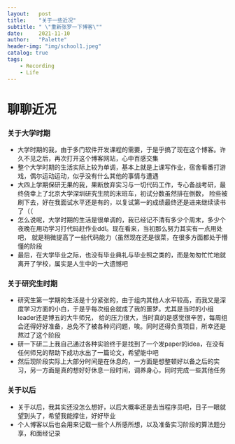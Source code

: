 ```yaml
---
layout:   post
title:    "关于一些近况"
subtitle: " \"重新张罗一下博客\""
date:     2021-11-10
author:   "Palette"
header-img: "img/school1.jpeg"
catalog: true
tags:
    - Recording
    - Life
---
```


# 聊聊近况

### 关于大学时期
- 大学时期的我，由于多门软件开发课程的需要，于是乎搞了现在这个博客。许久不见之后，再次打开这个博客网站，心中百感交集
- 整个大学时期的生活实际上较为单调，基本上就是上课写作业，宿舍看番打游戏，偶尔运动运动，似乎没有什么其他的事情与遭遇
- 大四上学期保研无果的我，果断放弃实习与一切代码工作，专心备战考研，最终侥幸上了北京大学深圳研究生院的末班车，初试分数虽然排在倒数，
  险些被刷下去，好在我面试水平还是有的，以复试第一的成绩最终还是进来继续读书了（（
- 怎么说呢，大学时期的生活是很单调的，我已经记不清有多少个周末，多少个夜晚在用功学习打代码赶作业ddl。现在看来，当初那么努力其实有一点用处吧，
  就是稍微提高了一些代码能力（虽然现在还是很菜，在很多方面都处于懵懂的阶段
- 最后，在大学毕业之际，也没有毕业典礼与毕业照之类的，而是匆匆忙忙地就离开了学校，属实是人生中的一大遗憾吧

### 关于研究生时期
- 研究生第一学期的生活是十分紧张的，由于组内其他人水平较高，而我又是深度学习方面的小白，于是乎每次组会就成了我的噩梦。尤其是当时的小组leader还是博五的大牛师兄，
  给的压力很大，当时真的是感觉很辛苦，每周组会还得好好准备，总免不了被各种问问题，唉。同时还得负责项目，所幸还是熬过了这个阶段
- 研一下研二上我自己通过各种实验终于是找到了一个发paper的idea，在没有任何师兄的帮助下成功水出了一篇论文，希望能中吧
- 然后现阶段实际上大部分时间是在休息的，一方面是想整顿好以备之后的实习，另一方面是真的想好好休息一段时间，调养身心，同时完成一些其他任务

### 关于以后
- 关于以后，我其实还没怎么想好，以后大概率还是去当程序员吧，日子一眼就望到头了，希望我能撑住，好好毕业
- 个人博客以后也会用来记载一些个人所感所想，以及准备实习阶段的算法题分享，和面经记录
